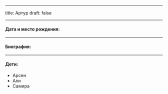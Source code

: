 
---
title: Артур
draft: false

---
#### Дата и место рождения:

---
#### Биография:


---
#### Дети:
- Арсен
- Али
- Самира
